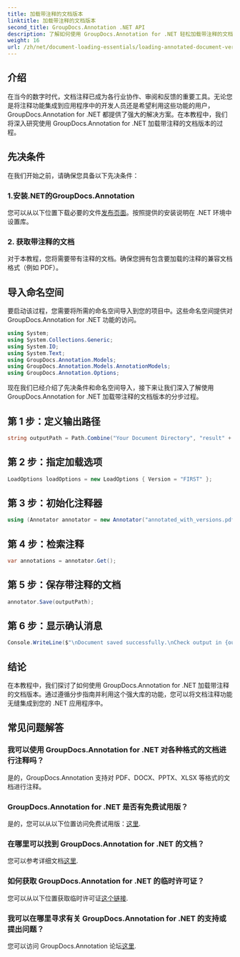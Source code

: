 ```yaml
---
title: 加载带注释的文档版本
linktitle: 加载带注释的文档版本
second_title: GroupDocs.Annotation .NET API
description: 了解如何使用 GroupDocs.Annotation for .NET 轻松加载带注释的文档版本。简化协作和审核流程。
weight: 16
url: /zh/net/document-loading-essentials/loading-annotated-document-version/
---
```

## 介绍
在当今的数字时代，文档注释已成为各行业协作、审阅和反馈的重要工具。无论您是将注释功能集成到应用程序中的开发人员还是希望利用这些功能的用户，GroupDocs.Annotation for .NET 都提供了强大的解决方案。在本教程中，我们将深入研究使用 GroupDocs.Annotation for .NET 加载带注释的文档版本的过程。
## 先决条件
在我们开始之前，请确保您具备以下先决条件：
### 1.安装.NET的GroupDocs.Annotation
您可以从以下位置下载必要的文件[发布页面](https://releases.groupdocs.com/annotation/net/)。按照提供的安装说明在 .NET 环境中设置库。
### 2. 获取带注释的文档
对于本教程，您将需要带有注释的文档。确保您拥有包含要加载的注释的兼容文档格式（例如 PDF）。

## 导入命名空间
要启动该过程，您需要将所需的命名空间导入到您的项目中。这些命名空间提供对 GroupDocs.Annotation for .NET 功能的访问。

```csharp
using System;
using System.Collections.Generic;
using System.IO;
using System.Text;
using GroupDocs.Annotation.Models;
using GroupDocs.Annotation.Models.AnnotationModels;
using GroupDocs.Annotation.Options;
```


现在我们已经介绍了先决条件和命名空间导入，接下来让我们深入了解使用 GroupDocs.Annotation for .NET 加载带注释的文档版本的分步过程。
## 第 1 步：定义输出路径
```csharp
string outputPath = Path.Combine("Your Document Directory", "result" + Path.GetExtension("input.pdf"));
```
## 第 2 步：指定加载选项
```csharp
LoadOptions loadOptions = new LoadOptions { Version = "FIRST" };
```
## 第 3 步：初始化注释器
```csharp
using (Annotator annotator = new Annotator("annotated_with_versions.pdf", loadOptions))
```
## 第 4 步：检索注释
```csharp
var annotations = annotator.Get();
```
## 第 5 步：保存带注释的文档
```csharp
annotator.Save(outputPath);
```
## 第 6 步：显示确认消息
```csharp
Console.WriteLine($"\nDocument saved successfully.\nCheck output in {outputPath}.");
```

## 结论
在本教程中，我们探讨了如何使用 GroupDocs.Annotation for .NET 加载带注释的文档版本。通过遵循分步指南并利用这个强大库的功能，您可以将文档注释功能无缝集成到您的 .NET 应用程序中。
## 常见问题解答
### 我可以使用 GroupDocs.Annotation for .NET 对各种格式的文档进行注释吗？
是的，GroupDocs.Annotation 支持对 PDF、DOCX、PPTX、XLSX 等格式的文档进行注释。
### GroupDocs.Annotation for .NET 是否有免费试用版？
是的，您可以从以下位置访问免费试用版：[这里](https://releases.groupdocs.com/).
### 在哪里可以找到 GroupDocs.Annotation for .NET 的文档？
您可以参考详细文档[这里](https://tutorials.groupdocs.com/annotation/net/).
### 如何获取 GroupDocs.Annotation for .NET 的临时许可证？
您可以从以下位置获取临时许可证[这个链接](https://purchase.groupdocs.com/temporary-license/).
### 我可以在哪里寻求有关 GroupDocs.Annotation for .NET 的支持或提出问题？
您可以访问 GroupDocs.Annotation 论坛[这里](https://forum.groupdocs.com/c/annotation/10).